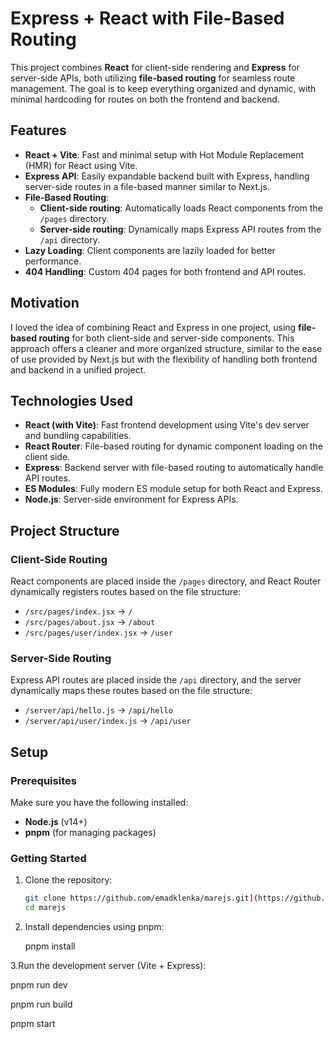 # Express + React with File-Based Routing

This project combines **React** for client-side rendering and **Express** for server-side APIs, both utilizing **file-based routing** for seamless route management. The goal is to keep everything organized and dynamic, with minimal hardcoding for routes on both the frontend and backend.

## Features

- **React + Vite**: Fast and minimal setup with Hot Module Replacement (HMR) for React using Vite.
- **Express API**: Easily expandable backend built with Express, handling server-side routes in a file-based manner similar to Next.js.
- **File-Based Routing**:
  - **Client-side routing**: Automatically loads React components from the `/pages` directory.
  - **Server-side routing**: Dynamically maps Express API routes from the `/api` directory.
- **Lazy Loading**: Client components are lazily loaded for better performance.
- **404 Handling**: Custom 404 pages for both frontend and API routes.

## Motivation

I loved the idea of combining React and Express in one project, using **file-based routing** for both client-side and server-side components. This approach offers a cleaner and more organized structure, similar to the ease of use provided by Next.js but with the flexibility of handling both frontend and backend in a unified project.

## Technologies Used

- **React (with Vite)**: Fast frontend development using Vite's dev server and bundling capabilities.
- **React Router**: File-based routing for dynamic component loading on the client side.
- **Express**: Backend server with file-based routing to automatically handle API routes.
- **ES Modules**: Fully modern ES module setup for both React and Express.
- **Node.js**: Server-side environment for Express APIs.

## Project Structure


### Client-Side Routing

React components are placed inside the `/pages` directory, and React Router dynamically registers routes based on the file structure:

- `/src/pages/index.jsx` → `/`
- `/src/pages/about.jsx` → `/about`
- `/src/pages/user/index.jsx` → `/user`

### Server-Side Routing

Express API routes are placed inside the `/api` directory, and the server dynamically maps these routes based on the file structure:

- `/server/api/hello.js` → `/api/hello`
- `/server/api/user/index.js` → `/api/user`

## Setup

### Prerequisites

Make sure you have the following installed:

- **Node.js** (v14+)
- **pnpm** (for managing packages)

### Getting Started

1. Clone the repository:

   ```bash
   git clone https://github.com/emadklenka/marejs.git](https://github.com/emadklenka/marejs.git)
   cd marejs

2. Install dependencies using pnpm:
   
   pnpm install

3.Run the development server (Vite + Express):

   pnpm run dev

   pnpm run build

   pnpm start




